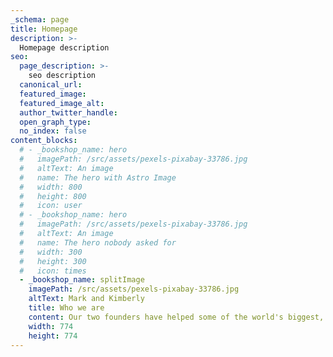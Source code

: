 ```yaml
---
_schema: page
title: Homepage
description: >-
  Homepage description
seo:
  page_description: >-
    seo description
  canonical_url:
  featured_image:
  featured_image_alt:
  author_twitter_handle:
  open_graph_type:
  no_index: false
content_blocks:
  # - _bookshop_name: hero
  #   imagePath: /src/assets/pexels-pixabay-33786.jpg
  #   altText: An image
  #   name: The hero with Astro Image
  #   width: 800
  #   height: 800
  #   icon: user
  # - _bookshop_name: hero
  #   imagePath: /src/assets/pexels-pixabay-33786.jpg
  #   altText: An image
  #   name: The hero nobody asked for
  #   width: 300
  #   height: 300
  #   icon: times
  - _bookshop_name: splitImage
    imagePath: /src/assets/pexels-pixabay-33786.jpg
    altText: Mark and Kimberly
    title: Who we are
    content: Our two founders have helped some of the world's biggest, and fastest growing, brands uncover how to create joy in their products and organizations.
    width: 774
    height: 774
---
```

